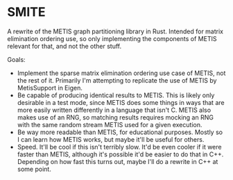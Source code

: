 # SMITE

A rewrite of the METIS graph partitioning library in Rust.  Intended for matrix elimination ordering use, so only implementing the components of METIS relevant for that, and not the other stuff.

Goals:

- Implement the sparse matrix elimination ordering use case of METIS, not the rest of it.  Primarily I'm attempting to replicate the use of METIS by MetisSupport in Eigen.
- Be capable of producing identical results to METIS.  This is likely only desirable in a test mode, since METIS does some things in ways that are more easily written differently in a language that isn't C.  METIS also makes use of an RNG, so matching results requires mocking an RNG with the same random stream METIS used for a given execution.
- Be way more readable than METIS, for educational purposes.  Mostly so I can learn how METIS works, but maybe it'll be useful for others.
- Speed.  It'll be cool if this isn't terribly slow.  It'd be even cooler if it were faster than METIS, although it's possible it'd be easier to do that in C++.  Depending on how fast this turns out, maybe I'll do a rewrite in C++ at some point.